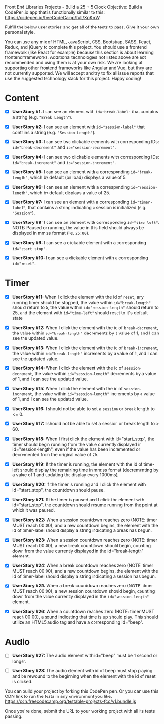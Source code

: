 Front End Libraries Projects - Build a 25 + 5 Clock
Objective: Build a CodePen.io app that is functionally similar to this: https://codepen.io/freeCodeCamp/full/XpKrrW.

Fulfill the below user stories and get all of the tests to pass. Give it your own personal style.

You can use any mix of HTML, JavaScript, CSS, Bootstrap, SASS, React, Redux, and jQuery to complete this project. You should use a frontend framework (like React for example) because this section is about learning frontend frameworks. Additional technologies not listed above are not recommended and using them is at your own risk. We are looking at supporting other frontend frameworks like Angular and Vue, but they are not currently supported. We will accept and try to fix all issue reports that use the suggested technology stack for this project. Happy coding!

# Content

- [x] **User Story #1:** I can see an element with `id="break-label"` that contains a string (e.g. `"Break Length"`).

- [x] **User Story #2:** I can see an element with `id="session-label"` that contains a string (e.g. `"Session Length"`).

- [x] **User Story #3:** I can see two clickable elements with corresponding IDs: `id="break-decrement"` and `id="session-decrement"`.

- [x] **User Story #4:** I can see two clickable elements with corresponding IDs: `id="break-increment"` and `id="session-increment"`.

- [x] **User Story #5:** I can see an element with a corresponding `id="break-length"`, which by default (on load) displays a value of 5.

- [x] **User Story #6:** I can see an element with a corresponding `id="session-length"`, which by default displays a value of 25.

- [x] **User Story #7:** I can see an element with a corresponding `id="timer-label"`, that contains a string indicating a session is initialized (e.g. `"Session"`).

- [x] **User Story #8:** I can see an element with corresponding `id="time-left"`. NOTE: Paused or running, the value in this field should always be displayed in mm:ss format (i.e. `25:00`).

- [x] **User Story #9:** I can see a clickable element with a corresponding `id="start_stop"`.

- [x] **User Story #10:** I can see a clickable element with a corresponding `id="reset"`.

# Timer

- [x] **User Story #11:** When I click the element with the id of `reset`, any running timer should be stopped, the value within `id="break-length"` should return to 5, the value within `id="session-length"` should return to 25, and the element with `id="time-left"` should reset to it's default state.

- [x] **User Story #12:** When I click the element with the id of `break-decrement`, the value within `id="break-length"` decrements by a value of 1, and I can see the updated value.

- [x] **User Story #13:** When I click the element with the id of `break-increment`, the value within `id="break-length"` increments by a value of 1, and I can see the updated value.

- [x] **User Story #14:** When I click the element with the id of `session-decrement`, the value within `id="session-length"` decrements by a value of 1, and I can see the updated value.

- [x] **User Story #15:** When I click the element with the id of `session-increment`, the value within `id="session-length"` increments by a value of 1, and I can see the updated value.

- [x] **User Story #16:** I should not be able to set a `session` or `break` length to <= 0.

- [x] **User Story #17:** I should not be able to set a session or break length to > 60.

- [x] **User Story #18:** When I first click the element with id="start_stop", the timer should begin running from the value currently displayed in id="session-length", even if the value has been incremented or decremented from the original value of 25.

- [x] **User Story #19:** If the timer is running, the element with the id of time-left should display the remaining time in mm:ss format (decrementing by a value of 1 and updating the display every 1000ms).

- [x] **User Story #20:** If the timer is running and I click the element with id="start_stop", the countdown should pause.

- [x] **User Story #21:** If the timer is paused and I click the element with id="start_stop", the countdown should resume running from the point at which it was paused.

- [x] **User Story #22:** When a session countdown reaches zero (NOTE: timer MUST reach 00:00), and a new countdown begins, the element with the id of timer-label should display a string indicating a break has begun.

- [x] **User Story #23:** When a session countdown reaches zero (NOTE: timer MUST reach 00:00), a new break countdown should begin, counting down from the value currently displayed in the id="break-length" element.

- [x] **User Story #24:** When a break countdown reaches zero (NOTE: timer MUST reach 00:00), and a new countdown begins, the element with the id of timer-label should display a string indicating a session has begun.

- [x] **User Story #25:** When a break countdown reaches zero (NOTE: timer MUST reach 00:00), a new session countdown should begin, counting down from the value currently displayed in the `id="session-length"` element.

- [x] **User Story #26:** When a countdown reaches zero (NOTE: timer MUST reach 00:00), a sound indicating that time is up should play. This should utilize an HTML5 audio tag and have a corresponding id="beep".

# Audio

- [ ] **User Story #27:** The audio element with id="beep" must be 1 second or longer.

- [ ] **User Story #28:** The audio element with id of beep must stop playing and be rewound to the beginning when the element with the id of reset is clicked.

You can build your project by forking this CodePen pen. Or you can use this CDN link to run the tests in any environment you like: https://cdn.freecodecamp.org/testable-projects-fcc/v1/bundle.js

Once you're done, submit the URL to your working project with all its tests passing.
